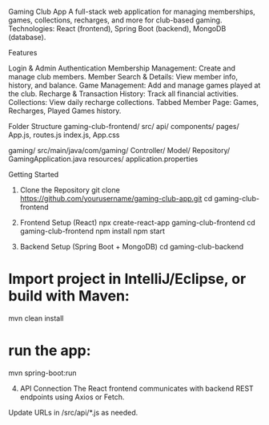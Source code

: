 Gaming Club App
A full-stack web application for managing memberships, games, collections, recharges, and more for club-based gaming.
Technologies: React (frontend), Spring Boot (backend), MongoDB (database).

Features

Login & Admin Authentication
Membership Management: Create and manage club members.
Member Search & Details: View member info, history, and balance.
Game Management: Add and manage games played at the club.
Recharge & Transaction History: Track all financial activities.
Collections: View daily recharge collections.
Tabbed Member Page: Games, Recharges, Played Games history.

Folder Structure
gaming-club-frontend/
  src/
    api/
    components/
    pages/
    App.js, routes.js
    index.js, App.css

gaming/
  src/main/java/com/gaming/
    Controller/
    Model/
    Repository/
    GamingApplication.java
  resources/
    application.properties


Getting Started

1. Clone the Repository
git clone https://github.com/yourusername/gaming-club-app.git
cd gaming-club-frontend

2. Frontend Setup (React)
npx create-react-app gaming-club-frontend
cd gaming-club-frontend
npm install
npm start

3. Backend Setup (Spring Boot + MongoDB)
cd gaming-club-backend
# Import project in IntelliJ/Eclipse, or build with Maven:
mvn clean install
# run the app:
mvn spring-boot:run

4. API Connection
The React frontend communicates with backend REST endpoints using Axios or Fetch.

Update URLs in /src/api/*.js as needed.
